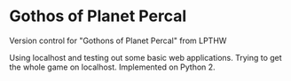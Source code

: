 # Gothos of Planet Percal
Version control for "Gothons of Planet Percal" from LPTHW

Using localhost and testing out some basic web applications. Trying to get the whole game on localhost.
Implemented on Python 2.
